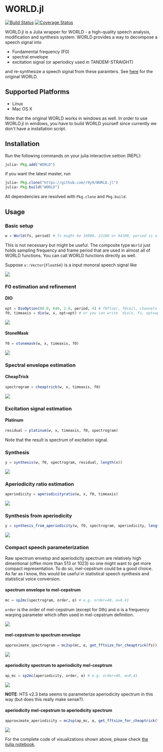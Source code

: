 # WORLD.jl

[![Build Status](https://travis-ci.org/r9y9/WORLD.jl.svg?branch=master)](https://travis-ci.org/r9y9/WORLD.jl)
[![Coverage Status](https://coveralls.io/repos/r9y9/WORLD.jl/badge.svg?branch=master)](https://coveralls.io/r/r9y9/WORLD.jl?branch=master)

WORLD.jl is a Julia wrapper for WORLD - a high-quality speech analysis, modification and synthesis system. WORLD provides a way to decompose a speech signal into

- Fundamental frequency (F0)
- spectral envelope
- excitation signal (or aperiodicy used in TANDEM-STRAIGHT)

and re-synthesize a speech signal from these paramters. See [here](http://ml.cs.yamanashi.ac.jp/world/english/index.html) for the original WORLD.

## Supported Platforms

- Linux
- Mac OS X

Note that the original WORLD works in windows as well. In order to use WORLD.jl in windows, you have to build WORLD yourself since currently we don't have a installation script.

## Installation

Run the following commands on your julia interactive settion (REPL):

```julia
julia> Pkg.add("WORLD")
```

if you want the latest master, run

```julia
julia> Pkg.clone("https://github.com/r9y9/WORLD.jl")
julia> Pkg.build("WORLD")
```

All dependencies are resolved with `Pkg.clone` and `Pkg.build`.

## Usage

### Basic setup

```julia
w = World(fs, period) # fs might be 16000, 22100 or 44100, period is a frame period in msec.
```

This is not necessary but might be useful. The composite type `World` just holds sampling frequency and frame period that are used in almost all of WORLD functions. You can call WORLD functions directly as well.

Suppose `x::Vector{Float64}` is a input monoral speech signal like

![](examples/x.png)

### F0 estimation and refinement

#### DIO

```julia
opt = DioOption(80.0, 640, 2.0, period, 4) # f0floor, f0ceil, channels in octave, period, speed
f0, timeaxis = dio(w, x, opt=opt) # or you can write `dio(x, fs, opt=opt)` without using composite type `World`
```

![](examples/f0_by_dio.png)

#### StoneMask

```julia
f0 = stonemask(w, x, timeaxis, f0)
```

![](examples/f0_refinement.png)

### Spectral envelope estimation

#### CheapTrick

```julia
spectrogram = cheaptrick(w, x, timeaxis, f0)
```

![](examples/envelope_by_cheaptrick.png)

### Excitation signal estimation

#### Platinum

```julia
residual = platinum(w, x, timeaxis, f0, spectrogram)
```

Note that the result is spectrum of excitation signal.

### Synthesis

```julia
y = synthesis(w, f0, spectrogram, residual, length(x))
```

![](examples/synthesis.png)

### Aperiodicity ratio estimation

```julia
aperiodicity = aperiodicityratio(w, x, f0, timeaxis)
```

![](examples/aperiodicity_ratio.png)

### Synthesis from aperiodicity

```julia
y = synthesis_from_aperiodicity(w, f0, spectrogram, aperiodicity, length(x))
```

![](examples/synthesis_from_aperiodicity.png)

### Compact speech parameterization

Raw spectrum envelop and aperiodicity spectrum are relatively high dimentional (offen more than 513 or 1023) so one might want to get more compact representation. To do so, mel-cepstrum could be a good choice. As far as I know, this would be useful in statistical speech synthesis and statistical voice conversion.

#### spectrum envelope to mel-cepstrum

```julia
mc = sp2mc(spectrogram, order, α) # e.g. order=40, α=0.41
```

`order` is the order of mel-cepstrum (except for 0th) and α is a frequency warping parameter which often used in mel-cepstrum definition.

![](examples/melcepstrum.png)

#### mel-cepstrum to spectrum envelope

```julia
approximate_spectrogram = mc2sp(mc, α, get_fftsize_for_cheaptrick(fs))
```

![](examples/envelope_reconstructed_from_melcepstrum.png)

#### aperiodicity spectrum to aperiodicity mel-cesptrum

```julia
ap_mc = sp2mc(aperiodicity, order, α) # e.g. order=40, α=0.41
```

![](examples/aperiodicity_melcepstrum.png)

**NOTE**: HTS v2.3 beta seems to parameterize aperiodicity spectrum in this way (but does this really make sense?).

#### aperiodicity mel-cepstrum to aperiodicity spectrum

```julia
approximate_aperiodicity = mc2sp(ap_mc, α, get_fftsize_for_cheaptrick(fs))
```

![](examples/approximate_aperiodicity.png)


For the complete code of visualizations shown above, please check [the ijulia notebook](http://nbviewer.ipython.org/github/r9y9/WORLD.jl/blob/master/examples/Demonstration%20of%20WORLD.jl.ipynb).
